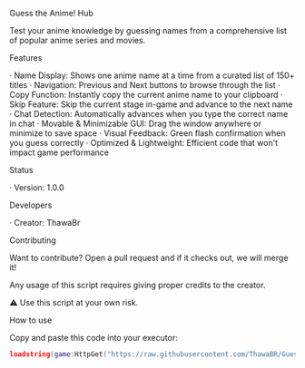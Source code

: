 Guess the Anime! Hub

Test your anime knowledge by guessing names from a comprehensive list of popular anime series and movies.

Features

· Name Display: Shows one anime name at a time from a curated list of 150+ titles
· Navigation: Previous and Next buttons to browse through the list
· Copy Function: Instantly copy the current anime name to your clipboard
· Skip Feature: Skip the current stage in-game and advance to the next name
· Chat Detection: Automatically advances when you type the correct name in chat
· Movable & Minimizable GUI: Drag the window anywhere or minimize to save space
· Visual Feedback: Green flash confirmation when you guess correctly
· Optimized & Lightweight: Efficient code that won't impact game performance

Status

· Version: 1.0.0

Developers

· Creator: ThawaBr

Contributing

Want to contribute? Open a pull request and if it checks out, we will merge it!

Any usage of this script requires giving proper credits to the creator.

⚠️ Use this script at your own risk.

How to use

Copy and paste this code into your executor:

```lua
loadstring(game:HttpGet("https://raw.githubusercontent.com/ThawaBR/GuessTheAnimeHub/main/source"))()
```
